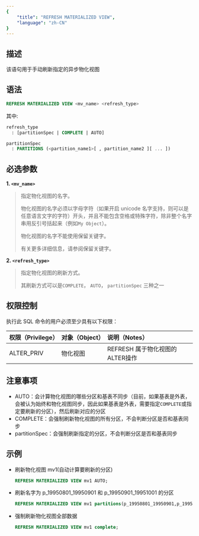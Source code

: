 ```yaml
---
{
    "title": "REFRESH MATERIALIZED VIEW",
    "language": "zh-CN"
}
---
```


<!--
Licensed to the Apache Software Foundation (ASF) under one
or more contributor license agreements.  See the NOTICE file
distributed with this work for additional information
regarding copyright ownership.  The ASF licenses this file
to you under the Apache License, Version 2.0 (the
"License"); you may not use this file except in compliance
with the License.  You may obtain a copy of the License at

  http://www.apache.org/licenses/LICENSE-2.0

Unless required by applicable law or agreed to in writing,
software distributed under the License is distributed on an
"AS IS" BASIS, WITHOUT WARRANTIES OR CONDITIONS OF ANY
KIND, either express or implied.  See the License for the
specific language governing permissions and limitations
under the License.
-->



## 描述

该语句用于手动刷新指定的异步物化视图

## 语法

```sql
REFRESH MATERIALIZED VIEW <mv_name> <refresh_type>
```

其中:
```sql
refresh_type
  : [partitionSpec | COMPLETE | AUTO]
```

```sql
partitionSpec
  : PARTITIONS (<partition_name1>[ , partition_name2 ][ ... ])
```

## 必选参数
**1. `<mv_name>`**

> 指定物化视图的名字。
>
> 物化视图的名字必须以字母字符（如果开启 unicode 名字支持，则可以是任意语言文字的字符）开头，并且不能包含空格或特殊字符，除非整个名字串用反引号括起来（例如`My Object`）。
>
> 物化视图的名字不能使用保留关键字。
>
> 有关更多详细信息，请参阅保留关键字。

**2. `<refresh_type>`**

> 指定物化视图的刷新方式。
>
> 其刷新方式可以是`COMPLETE`， `AUTO`， `partitionSpec` 三种之一


## 权限控制
执行此 SQL 命令的用户必须至少具有以下权限：

| 权限（Privilege）  | 对象（Object） | 说明（Notes）                                        |
| :--------- | :----- | :------------------------------------------- |
| ALTER_PRIV | 物化视图  | REFRESH 属于物化视图的ALTER操作 |

## 注意事项
- AUTO：会计算物化视图的哪些分区和基表不同步（目前，如果基表是外表，会被认为始终和物化视图同步，因此如果基表是外表，需要指定`COMPLETE`或指定要刷新的分区），然后刷新对应的分区
- COMPLETE：会强制刷新物化视图的所有分区，不会判断分区是否和基表同步
- partitionSpec：会强制刷新指定的分区，不会判断分区是否和基表同步

## 示例


- 刷新物化视图 mv1(自动计算要刷新的分区)

    ```sql
    REFRESH MATERIALIZED VIEW mv1 AUTO;
    ```


- 刷新名字为 p_19950801_19950901 和 p_19950901_19951001 的分区

    ```sql
    REFRESH MATERIALIZED VIEW mv1 partitions(p_19950801_19950901,p_19950901_19951001);
    ```
 

- 强制刷新物化视图全部数据

    ```sql
    REFRESH MATERIALIZED VIEW mv1 complete;
    ```
